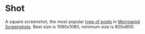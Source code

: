 # Shot

A square screenshot, the most popular [type of posts](./post-types.md) in [Morrowind Screenshots](./mwscr.md). Best size
is 1080x1080, minimum size is 800x800.
